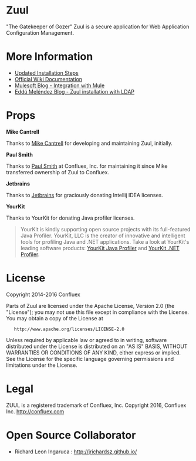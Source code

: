 # Zuul
"The Gatekeeper of Gozer"
Zuul is a secure application for Web Application Configuration Management. 

# More Information

 - [Updated Installation Steps](https://github.com/utec/Application-Configuration-Management/wiki/Instalation-from-Source-Code)
 - [Official Wiki Documentation](https://github.com/Confluex/Zuul/wiki)
 - [Mulesoft Blog - Integration with Mule](http://blogs.mulesoft.org/mule-meets-zuul-centralized-properties-management-part-1/)
 - [Eddú Meléndez Blog - Zuul installation with LDAP](http://eddumelendez.github.io/blog/2014/08/11/zuul-application-configuration-management/)

# Props

**Mike Cantrell**

Thanks to [Mike Cantrell](http://devnull.org/) for developing and maintaining Zuul, initially.

**Paul Smith**

Thanks to [Paul Smith](https://github.com/psmith) at Confluex, Inc. for maintaining it since Mike transferred ownership of Zuul to Confluex.


**Jetbrains**

Thanks to [Jetbrains](http://jetbrains.com/) for graciously donating Intellij IDEA licenses.

**YourKit**

Thanks to YourKit for donating Java profiler licenses.

 <blockquote>
    YourKit is kindly supporting open source projects with its full-featured Java Profiler.
    YourKit, LLC is the creator of innovative and intelligent tools for profiling
    Java and .NET applications. Take a look at YourKit's leading software products:
    <a href="http://www.yourkit.com/java/profiler/index.jsp">YourKit Java Profiler</a> and
    <a href="http://www.yourkit.com/.net/profiler/index.jsp">YourKit .NET Profiler</a>.
 </blockquote>

# License

   Copyright 2014-2016 Confluex
   

   Parts of Zuul are licensed under the Apache License, Version 2.0 (the "License");
   you may not use this file except in compliance with the License.
   You may obtain a copy of the License at

       http://www.apache.org/licenses/LICENSE-2.0

   Unless required by applicable law or agreed to in writing, software
   distributed under the License is distributed on an "AS IS" BASIS,
   WITHOUT WARRANTIES OR CONDITIONS OF ANY KIND, either express or implied.
   See the License for the specific language governing permissions and
   limitations under the License. 
   
# Legal
 
 ZUUL is a registered trademark of Confluex, Inc.
 Copyright 2016, Confluex Inc.
 http://confluex.com
 
# Open Source Collaborator

- Richard Leon Ingaruca : http://jrichardsz.github.io/ 
